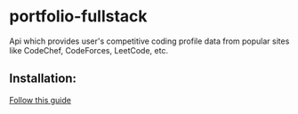 # portfolio-fullstack

Api which provides user's competitive coding profile data from popular sites like CodeChef, CodeForces, LeetCode, etc.

## Installation:

[Follow this guide](./installation.md)
